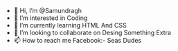 - 👋 Hi, I’m @Samundragh
- 👀 I’m interested in Coding
- 🌱 I’m currently learning HTML And CSS
- 💞️ I’m looking to collaborate on Desing Something Extra
- 📫 How to reach me Facebook:- Seas Dudes

<!---
Samundragh/Samundragh is a ✨ special ✨ repository because its `README.md` (this file) appears on your GitHub profile.
You can click the Preview link to take a look at your changes.
--->
